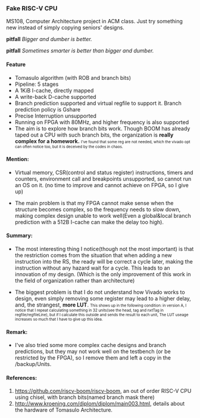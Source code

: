 ###  Fake RISC-V CPU
MS108, Computer Architecture project in ACM class. Just try something new instead of simply copying seniors' designs. 

**pitfall** *Bigger and dumber is better.* 

**pitfall** *Sometimes smarter is better than bigger and dumber.* 

#### Feature

* Tomasulo algorithm (with ROB and branch bits)
* Pipeline: 5 stages
* A 1KiB I-cache, directly mapped
* A write-back D-cache supported
* Branch prediction supported and virtual regfile to support it. Branch prediction policy is Gshare
* Precise Interruption unsupported
* Running on FPGA with 80MHz, and higher frequency is also supported
* The aim is to explore how branch bits work. Though BOOM has already taped out a CPU with such branch bits, the organization is **really complex for a homework.** <font size=1>I've found that some reg are not needed, which the vivado opt can often notice too, but it is deceived by the codes in chaos. </font>

#### Mention: 

* Virtual memory, CSR(control and status register) instructions, timers and counters, environment call and breakpoints unsupported, so cannot run an OS on it. (no time to improve and cannot achieve on FPGA, so I give up)

* The main problem is that my FPGA cannot make sense when the structure becomes complex, so the frequency needs to slow down, making complex design unable to work well(Even a global&local branch prediction with a 512B I-cache can make the delay too high). 

#### Summary: 

* The most interesting thing I notice(though not the most important) is that the restriction comes from the situation that when adding a new instruction into the RS, the ready will be correct a cycle later, making the instruction without any hazard wait for a cycle. This leads to an innovation of my design. (Which is the only improvement of this work in the field of organization rather than architecture)

* The biggest problem is that I do not understand how Vivado works to design, even simply removing some register may lead to a  higher delay, and, the strangest, **more LUT**. <font size=1>This shows up in the following condition: in version A, I notice that I repeat calculating something in 32 units(see the head, tag and nxtTag in regfile/regfileLine), but if I calculate this outside and sends the result to each unit, The LUT useage increases so much that I have to give up this idea. </font>

#### Remark: 

* I've also tried some more complex cache designs and branch predictions, but they may not work well on the testbench (or be restricted by the FPGA), so I remove them and left a copy in the /backup/Units. 

#### References:

1. https://github.com/riscv-boom/riscv-boom, an out of order RISC-V CPU using chisel, with branch bits(named branch mask there)
2. http://www.kroening.com/diplom/diplom/main003.html, details about the hardware of Tomasulo Architecture.
